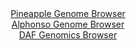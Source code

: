 <div id="Pineapple_Genome_Browser" align="center">
  <a href="https://igv.org/app/?sessionURL=blob:zZJbT9swGIb_iyXQJqU5krSJhKYAbVdRYCRLC0UochInMSR2sJ2kB_W_z6BNu2ESvdg0yRf2Jx_e7_GzAx1iHFMCPGCqhq0aBlAAL2kfwrqp0DWsEQdeDiuOFMBQjhgiKQLeDuSQCxgFc3myFKLhnqZh0QxqSAqqckuFNdxSAnuuprTWzmlVwYQyKCjj2hmDHdVw0Q16lMCmUeXblmprGRRQg1VTUsKp1iBSxL28L_5VigtEaI3iuq0EfgsQyzwyY6bm8Iu_DP00RZxfos0sO_UvZ_7CGkerqXO.im6.LiNneRzigkDRMnTafu9Y1_hPV3fhdK4fmWd.NL1yRYCal.TqyLo4Hq8bzBA_NYbGyHJHum1LNJhkaP0_dS0HPrDzOVrXfHtkTuRIVpOxe20FT6SckNHY.bYd_aH3vQIqmrbSBpCWbOgZumLpjmKbzuB1aowUXXclIUYx8B4eFSAYTJ_l9ocdEJtGOgM4emnf9FEAZRliwBu4uj40XNe0T4Ynuusae2UHWlb9PbyTKHCHuumbphPnuBJS6CzmpOEqJETt0lwttgfyDLK78rbVo0XAjVnInG0obXqeTPnGvO_fpelIAvLxt0.UrX4k0z9x7yNBVJEcKtxietGE_fr24sxczMtZ0BF7dbvpL0_u35ftFc9haHLKaijkflmRy5..dZBhSIQsdJjjBFdYbJaSIu2BZ5iW1BaktKLSQ8CK5JOu6Iph659_62ntH_c_AA--">Pineapple Genome Browser</a>
</div>
<div id="Alphonso_Genome_Browser" align="center">
  <a href="https://igv.org/app/?sessionURL=blob:zZJRb5swGEX_i6VWm0TAQAgBqZpImi5t005JRrO1qtAHGOINbGob0jTKf59bbdpLJzUPmybxYD4ZfO_x2aGOCEk5QyFyTNszbRsZSK75Zgl1U5FrqIlEYQGVJAYSpCCCsIygcIcKkArixUx_uVaqkaFlUdX0amAlN6VrQg1PnMFGmhmvrTGvKki5AMWFtEYCOm7RsuttSApNY.qzXdOzclBgQdWsOZPcaggrk43.X_JrlJSE8ZokdVsp.hIg0Xl0xtws4EO0WkZZRqS8JNvz_CS6PI9u3El8.3Ewvo0_TVfxYHW8pCUD1Qpy0rFiUl8.TKdqHt00F9f5kXN2c8V4MPbG.Mg9PZ48NlQQeWL79tAN_GD4jIaynDz.T631Qw9sPvaGp1.2tj8Xdda2i.nVKOsWpcL1PHq1t4P2Bqp41moTULYWfmhjw8UDw3MGveelPTQwDjQdwSkK7.4NpARk3_X2ux1S20b7giR5aF_UMRAXOREo7AUY.3YQOF7f7.MgsPfGDrWi.ntoz.JF4GMncpxBUtBKaZnzRLJGmsCY2WWFWT4dyhK0NjGA_c29PXJGF_F0xmA6X35dPqbeePgHngbSx79coS77llT_xLy3BDFVeqhus22RXg8mszYbTvC5qykV66wf98nn0cXkVUCurnsYnIKLGpTeryf69adzHQgKTOlBRyVNaUXVdqU58g0KbcfV6qKMV1y7iESZvsMGNmwPv_.tqLu_3_8A">Alphonso Genome Browser</a>
</div>


<div id="DAF_Genomics_Browser" align="center">
  <a href="https://igv.org/app/?sessionURL=blob:tZFra9swFIb_i6D95Lsd2zKE4Sxd10uykcRLmlLCmS3HWi3Lk.Qlach_n_A6BhtlDDqQhMS5vK_Oc0TfiJCUNyhBnuUOLNdFBpIV382BtTWZAiMSJSXUkhhIkJII0uQEJUdUglSQzW51ZaVUKxPbLqA0t6ThjObSkr4FrSl5pyqiU03PAgZPvIGdtHLOdLICG.q24o3kNuQ5kdJ07JY0280O9PEztulbkg3rakV71Y02oY0VVgnaLW0Ksv.Lkf.grBd9ky7naV9_Qw5XxTC9uUo_.RfZ.jJ8u84.vF9m4fJ8TrcNqE6QYecsYBV.HE3vZuX12K8v8WG_Ls.80TT4Ep_54_OLfUsFkUM3cmMfRzjG6GSgmuedhoDySriJGxiRFxteEJjPV38Q6ikITlFy_2AgJSB_1On3R6QOrUaFJPna9dQMxEVBBEpM7DiRi7E3CKLAwdg9GUfUifqVWb7LZjhyvNTzQuszMK1f0rofoBb6M_haIH_rrPe_gpouJqPVJC4W_tNE3vp3C4eOQ_YI16vtC5gM9OK3Si4YKB368XyGArVWY6RRv6j4p4fTdw--">DAF Genomics Browser</a>
</div>
